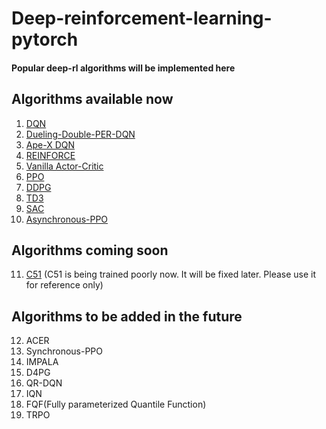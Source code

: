 # Deep-reinforcement-learning-pytorch
#### Popular deep-rl algorithms will be implemented here
## Algorithms available now
1. [DQN](https://github.com/rl-max/deep-reinforcement-learning-pytorch/blob/main/dqn.py)
2. [Dueling-Double-PER-DQN](https://github.com/rl-max/deep-reinforcement-learning-pytorch/blob/main/dueling-double-per-dqn.py)
3. [Ape-X DQN](https://github.com/rl-max/deep-reinforcement-learning-pytorch/blob/main/apex-dqn.py)
4. [REINFORCE](https://github.com/rl-max/deep-reinforcement-learning-pytorch/blob/main/REINFORCE.py)
5. [Vanilla Actor-Critic](https://github.com/rl-max/deep-reinforcement-learning-pytorch/blob/main/actor-critic.py)
6. [PPO](https://github.com/rl-max/deep-reinforcement-learning-pytorch/blob/main/ppo.py)
7. [DDPG](https://github.com/rl-max/deep-reinforcement-learning-pytorch/blob/main/ddpg.py)
8. [TD3](https://github.com/rl-max/deep-reinforcement-learning-pytorch/blob/main/td3.py)
9. [SAC](https://github.com/rl-max/deep-reinforcement-learning-pytorch/blob/main/sac.py)
10. [Asynchronous-PPO](https://github.com/rl-max/deep-reinforcement-learning-pytorch/blob/main/asynchronous-ppo.py)
## Algorithms coming soon
11. [C51](https://github.com/rl-max/deep-reinforcement-learning-pytorch/blob/main/c51.py)
(C51 is being trained poorly now. It will be fixed later. Please use it for reference only)
## Algorithms to be added in the future
12. ACER
13. Synchronous-PPO
14. IMPALA
15. D4PG
16. QR-DQN
17. IQN
18. FQF(Fully parameterized Quantile Function)
19. TRPO